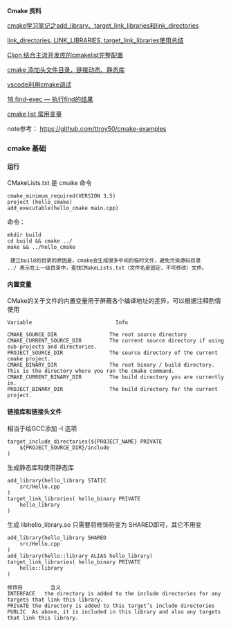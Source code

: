 **Cmake 资料**

[cmake学习笔记之add_library、target_link_libraries和link_directories](https://blog.csdn.net/bigdog_1027/article/details/79113342)

[link_directories, LINK_LIBRARIES, target_link_libraries使用总结](https://blog.csdn.net/arackethis/article/details/43488177)

[Clion 结合主流开发库的cmakelist完整配置](https://www.codeqq.com/log/MyopB5gZ.html)

[cmake 添加头文件目录，链接动态、静态库](https://www.cnblogs.com/binbinjx/p/5626916.html)

[vscode利用cmake调试](https://blog.csdn.net/code_segment/article/details/81151443)

[18.find-exec — 执行find的结果](https://blog.csdn.net/KingBoyWorld/article/details/78298559)

[cmake list 常用变量](https://blog.csdn.net/gubenpeiyuan/article/details/8667279)


note参考：  https://github.com/ttroy50/cmake-examples

### cmake 基础

#### 运行

CMakeLists.txt 是 cmake 命令

    cmake_minimum_required(VERSION 3.5)
    project (hello_cmake)
    add_executable(hello_cmake main.cpp)
   
 命令：
 
    mkdir build
    cd build && cmake ../
    make && ../hello_cmake
 
     建立build的目录的原因是，cmake会生成很多中间的临时文件，避免污染源码目录
    ../ 表示在上一级目录中，查找CMakeLists.txt（文件名是固定，不可修改）文件。
 
#### 内置变量

CMake的关于文件的内置变量用于屏蔽各个编译地址的差异，可以根据注释酌情使用

    Variable	                       Info

    CMAKE_SOURCE_DIR                 The root source directory
    CMAKE_CURRENT_SOURCE_DIR	     The current source directory if using sub-projects and directories.
    PROJECT_SOURCE_DIR	             The source directory of the current cmake project.
    CMAKE_BINARY_DIR	             The root binary / build directory. This is the directory where you ran the cmake command.
    CMAKE_CURRENT_BINARY_DIR	     The build directory you are currently in.
    PROJECT_BINARY_DIR	             The build directory for the current project.

#### 链接库和链接头文件

相当于给GCC添加 -I 选项

    target_include_directories(${PROJECT_NAME} PRIVATE
        ${PROJECT_SOURCE_DIR}/include
    )
    
生成静态库和使用静态库

    add_library(hello_library STATIC
        src/Hello.cpp
    )
    target_link_libraries( hello_binary PRIVATE
        hello_library
    )

生成 libhello_library.so 只需要将修饰符变为 SHARED即可，其它不用变

    add_library(hello_library SHARED
        src/Hello.cpp
    )
    add_library(hello::library ALIAS hello_library)
    target_link_libraries( hello_binary PRIVATE
        hello::library
    )

    修饰符	        含义
    INTERFACE	the directory is added to the include directories for any targets that link this library.
    PRIVATE	the directory is added to this target’s include directories
    PUBLIC	As above, it is included in this library and also any targets that link this library.





    
    


